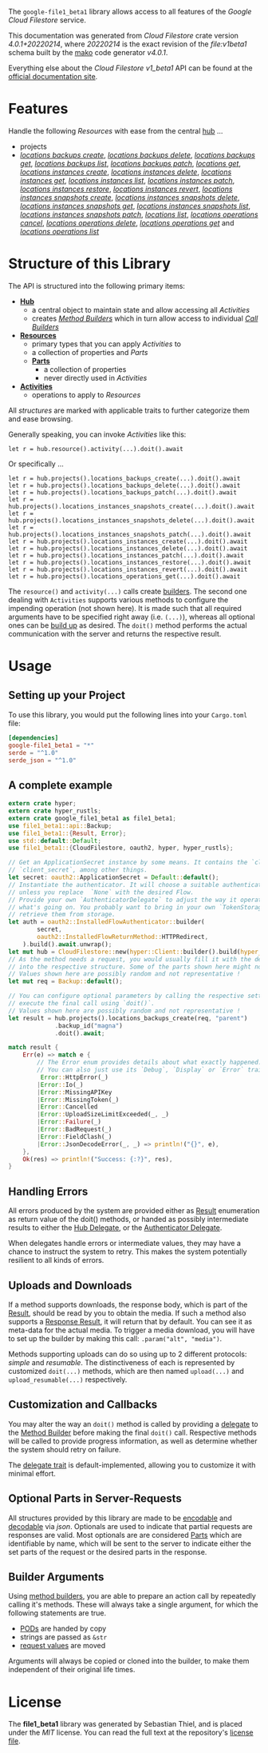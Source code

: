 <!---
DO NOT EDIT !
This file was generated automatically from 'src/generator/templates/api/README.md.mako'
DO NOT EDIT !
-->
The `google-file1_beta1` library allows access to all features of the *Google Cloud Filestore* service.

This documentation was generated from *Cloud Filestore* crate version *4.0.1+20220214*, where *20220214* is the exact revision of the *file:v1beta1* schema built by the [mako](http://www.makotemplates.org/) code generator *v4.0.1*.

Everything else about the *Cloud Filestore* *v1_beta1* API can be found at the
[official documentation site](https://cloud.google.com/filestore/).
# Features

Handle the following *Resources* with ease from the central [hub](https://docs.rs/google-file1_beta1/4.0.1+20220214/google_file1_beta1/CloudFilestore) ... 

* projects
 * [*locations backups create*](https://docs.rs/google-file1_beta1/4.0.1+20220214/google_file1_beta1/api::ProjectLocationBackupCreateCall), [*locations backups delete*](https://docs.rs/google-file1_beta1/4.0.1+20220214/google_file1_beta1/api::ProjectLocationBackupDeleteCall), [*locations backups get*](https://docs.rs/google-file1_beta1/4.0.1+20220214/google_file1_beta1/api::ProjectLocationBackupGetCall), [*locations backups list*](https://docs.rs/google-file1_beta1/4.0.1+20220214/google_file1_beta1/api::ProjectLocationBackupListCall), [*locations backups patch*](https://docs.rs/google-file1_beta1/4.0.1+20220214/google_file1_beta1/api::ProjectLocationBackupPatchCall), [*locations get*](https://docs.rs/google-file1_beta1/4.0.1+20220214/google_file1_beta1/api::ProjectLocationGetCall), [*locations instances create*](https://docs.rs/google-file1_beta1/4.0.1+20220214/google_file1_beta1/api::ProjectLocationInstanceCreateCall), [*locations instances delete*](https://docs.rs/google-file1_beta1/4.0.1+20220214/google_file1_beta1/api::ProjectLocationInstanceDeleteCall), [*locations instances get*](https://docs.rs/google-file1_beta1/4.0.1+20220214/google_file1_beta1/api::ProjectLocationInstanceGetCall), [*locations instances list*](https://docs.rs/google-file1_beta1/4.0.1+20220214/google_file1_beta1/api::ProjectLocationInstanceListCall), [*locations instances patch*](https://docs.rs/google-file1_beta1/4.0.1+20220214/google_file1_beta1/api::ProjectLocationInstancePatchCall), [*locations instances restore*](https://docs.rs/google-file1_beta1/4.0.1+20220214/google_file1_beta1/api::ProjectLocationInstanceRestoreCall), [*locations instances revert*](https://docs.rs/google-file1_beta1/4.0.1+20220214/google_file1_beta1/api::ProjectLocationInstanceRevertCall), [*locations instances snapshots create*](https://docs.rs/google-file1_beta1/4.0.1+20220214/google_file1_beta1/api::ProjectLocationInstanceSnapshotCreateCall), [*locations instances snapshots delete*](https://docs.rs/google-file1_beta1/4.0.1+20220214/google_file1_beta1/api::ProjectLocationInstanceSnapshotDeleteCall), [*locations instances snapshots get*](https://docs.rs/google-file1_beta1/4.0.1+20220214/google_file1_beta1/api::ProjectLocationInstanceSnapshotGetCall), [*locations instances snapshots list*](https://docs.rs/google-file1_beta1/4.0.1+20220214/google_file1_beta1/api::ProjectLocationInstanceSnapshotListCall), [*locations instances snapshots patch*](https://docs.rs/google-file1_beta1/4.0.1+20220214/google_file1_beta1/api::ProjectLocationInstanceSnapshotPatchCall), [*locations list*](https://docs.rs/google-file1_beta1/4.0.1+20220214/google_file1_beta1/api::ProjectLocationListCall), [*locations operations cancel*](https://docs.rs/google-file1_beta1/4.0.1+20220214/google_file1_beta1/api::ProjectLocationOperationCancelCall), [*locations operations delete*](https://docs.rs/google-file1_beta1/4.0.1+20220214/google_file1_beta1/api::ProjectLocationOperationDeleteCall), [*locations operations get*](https://docs.rs/google-file1_beta1/4.0.1+20220214/google_file1_beta1/api::ProjectLocationOperationGetCall) and [*locations operations list*](https://docs.rs/google-file1_beta1/4.0.1+20220214/google_file1_beta1/api::ProjectLocationOperationListCall)




# Structure of this Library

The API is structured into the following primary items:

* **[Hub](https://docs.rs/google-file1_beta1/4.0.1+20220214/google_file1_beta1/CloudFilestore)**
    * a central object to maintain state and allow accessing all *Activities*
    * creates [*Method Builders*](https://docs.rs/google-file1_beta1/4.0.1+20220214/google_file1_beta1/client::MethodsBuilder) which in turn
      allow access to individual [*Call Builders*](https://docs.rs/google-file1_beta1/4.0.1+20220214/google_file1_beta1/client::CallBuilder)
* **[Resources](https://docs.rs/google-file1_beta1/4.0.1+20220214/google_file1_beta1/client::Resource)**
    * primary types that you can apply *Activities* to
    * a collection of properties and *Parts*
    * **[Parts](https://docs.rs/google-file1_beta1/4.0.1+20220214/google_file1_beta1/client::Part)**
        * a collection of properties
        * never directly used in *Activities*
* **[Activities](https://docs.rs/google-file1_beta1/4.0.1+20220214/google_file1_beta1/client::CallBuilder)**
    * operations to apply to *Resources*

All *structures* are marked with applicable traits to further categorize them and ease browsing.

Generally speaking, you can invoke *Activities* like this:

```Rust,ignore
let r = hub.resource().activity(...).doit().await
```

Or specifically ...

```ignore
let r = hub.projects().locations_backups_create(...).doit().await
let r = hub.projects().locations_backups_delete(...).doit().await
let r = hub.projects().locations_backups_patch(...).doit().await
let r = hub.projects().locations_instances_snapshots_create(...).doit().await
let r = hub.projects().locations_instances_snapshots_delete(...).doit().await
let r = hub.projects().locations_instances_snapshots_patch(...).doit().await
let r = hub.projects().locations_instances_create(...).doit().await
let r = hub.projects().locations_instances_delete(...).doit().await
let r = hub.projects().locations_instances_patch(...).doit().await
let r = hub.projects().locations_instances_restore(...).doit().await
let r = hub.projects().locations_instances_revert(...).doit().await
let r = hub.projects().locations_operations_get(...).doit().await
```

The `resource()` and `activity(...)` calls create [builders][builder-pattern]. The second one dealing with `Activities` 
supports various methods to configure the impending operation (not shown here). It is made such that all required arguments have to be 
specified right away (i.e. `(...)`), whereas all optional ones can be [build up][builder-pattern] as desired.
The `doit()` method performs the actual communication with the server and returns the respective result.

# Usage

## Setting up your Project

To use this library, you would put the following lines into your `Cargo.toml` file:

```toml
[dependencies]
google-file1_beta1 = "*"
serde = "^1.0"
serde_json = "^1.0"
```

## A complete example

```Rust
extern crate hyper;
extern crate hyper_rustls;
extern crate google_file1_beta1 as file1_beta1;
use file1_beta1::api::Backup;
use file1_beta1::{Result, Error};
use std::default::Default;
use file1_beta1::{CloudFilestore, oauth2, hyper, hyper_rustls};

// Get an ApplicationSecret instance by some means. It contains the `client_id` and 
// `client_secret`, among other things.
let secret: oauth2::ApplicationSecret = Default::default();
// Instantiate the authenticator. It will choose a suitable authentication flow for you, 
// unless you replace  `None` with the desired Flow.
// Provide your own `AuthenticatorDelegate` to adjust the way it operates and get feedback about 
// what's going on. You probably want to bring in your own `TokenStorage` to persist tokens and
// retrieve them from storage.
let auth = oauth2::InstalledFlowAuthenticator::builder(
        secret,
        oauth2::InstalledFlowReturnMethod::HTTPRedirect,
    ).build().await.unwrap();
let mut hub = CloudFilestore::new(hyper::Client::builder().build(hyper_rustls::HttpsConnectorBuilder::new().with_native_roots().https_or_http().enable_http1().enable_http2().build()), auth);
// As the method needs a request, you would usually fill it with the desired information
// into the respective structure. Some of the parts shown here might not be applicable !
// Values shown here are possibly random and not representative !
let mut req = Backup::default();

// You can configure optional parameters by calling the respective setters at will, and
// execute the final call using `doit()`.
// Values shown here are possibly random and not representative !
let result = hub.projects().locations_backups_create(req, "parent")
             .backup_id("magna")
             .doit().await;

match result {
    Err(e) => match e {
        // The Error enum provides details about what exactly happened.
        // You can also just use its `Debug`, `Display` or `Error` traits
         Error::HttpError(_)
        |Error::Io(_)
        |Error::MissingAPIKey
        |Error::MissingToken(_)
        |Error::Cancelled
        |Error::UploadSizeLimitExceeded(_, _)
        |Error::Failure(_)
        |Error::BadRequest(_)
        |Error::FieldClash(_)
        |Error::JsonDecodeError(_, _) => println!("{}", e),
    },
    Ok(res) => println!("Success: {:?}", res),
}

```
## Handling Errors

All errors produced by the system are provided either as [Result](https://docs.rs/google-file1_beta1/4.0.1+20220214/google_file1_beta1/client::Result) enumeration as return value of
the doit() methods, or handed as possibly intermediate results to either the 
[Hub Delegate](https://docs.rs/google-file1_beta1/4.0.1+20220214/google_file1_beta1/client::Delegate), or the [Authenticator Delegate](https://docs.rs/yup-oauth2/*/yup_oauth2/trait.AuthenticatorDelegate.html).

When delegates handle errors or intermediate values, they may have a chance to instruct the system to retry. This 
makes the system potentially resilient to all kinds of errors.

## Uploads and Downloads
If a method supports downloads, the response body, which is part of the [Result](https://docs.rs/google-file1_beta1/4.0.1+20220214/google_file1_beta1/client::Result), should be
read by you to obtain the media.
If such a method also supports a [Response Result](https://docs.rs/google-file1_beta1/4.0.1+20220214/google_file1_beta1/client::ResponseResult), it will return that by default.
You can see it as meta-data for the actual media. To trigger a media download, you will have to set up the builder by making
this call: `.param("alt", "media")`.

Methods supporting uploads can do so using up to 2 different protocols: 
*simple* and *resumable*. The distinctiveness of each is represented by customized 
`doit(...)` methods, which are then named `upload(...)` and `upload_resumable(...)` respectively.

## Customization and Callbacks

You may alter the way an `doit()` method is called by providing a [delegate](https://docs.rs/google-file1_beta1/4.0.1+20220214/google_file1_beta1/client::Delegate) to the 
[Method Builder](https://docs.rs/google-file1_beta1/4.0.1+20220214/google_file1_beta1/client::CallBuilder) before making the final `doit()` call. 
Respective methods will be called to provide progress information, as well as determine whether the system should 
retry on failure.

The [delegate trait](https://docs.rs/google-file1_beta1/4.0.1+20220214/google_file1_beta1/client::Delegate) is default-implemented, allowing you to customize it with minimal effort.

## Optional Parts in Server-Requests

All structures provided by this library are made to be [encodable](https://docs.rs/google-file1_beta1/4.0.1+20220214/google_file1_beta1/client::RequestValue) and 
[decodable](https://docs.rs/google-file1_beta1/4.0.1+20220214/google_file1_beta1/client::ResponseResult) via *json*. Optionals are used to indicate that partial requests are responses 
are valid.
Most optionals are are considered [Parts](https://docs.rs/google-file1_beta1/4.0.1+20220214/google_file1_beta1/client::Part) which are identifiable by name, which will be sent to 
the server to indicate either the set parts of the request or the desired parts in the response.

## Builder Arguments

Using [method builders](https://docs.rs/google-file1_beta1/4.0.1+20220214/google_file1_beta1/client::CallBuilder), you are able to prepare an action call by repeatedly calling it's methods.
These will always take a single argument, for which the following statements are true.

* [PODs][wiki-pod] are handed by copy
* strings are passed as `&str`
* [request values](https://docs.rs/google-file1_beta1/4.0.1+20220214/google_file1_beta1/client::RequestValue) are moved

Arguments will always be copied or cloned into the builder, to make them independent of their original life times.

[wiki-pod]: http://en.wikipedia.org/wiki/Plain_old_data_structure
[builder-pattern]: http://en.wikipedia.org/wiki/Builder_pattern
[google-go-api]: https://github.com/google/google-api-go-client

# License
The **file1_beta1** library was generated by Sebastian Thiel, and is placed 
under the *MIT* license.
You can read the full text at the repository's [license file][repo-license].

[repo-license]: https://github.com/Byron/google-apis-rsblob/main/LICENSE.md

